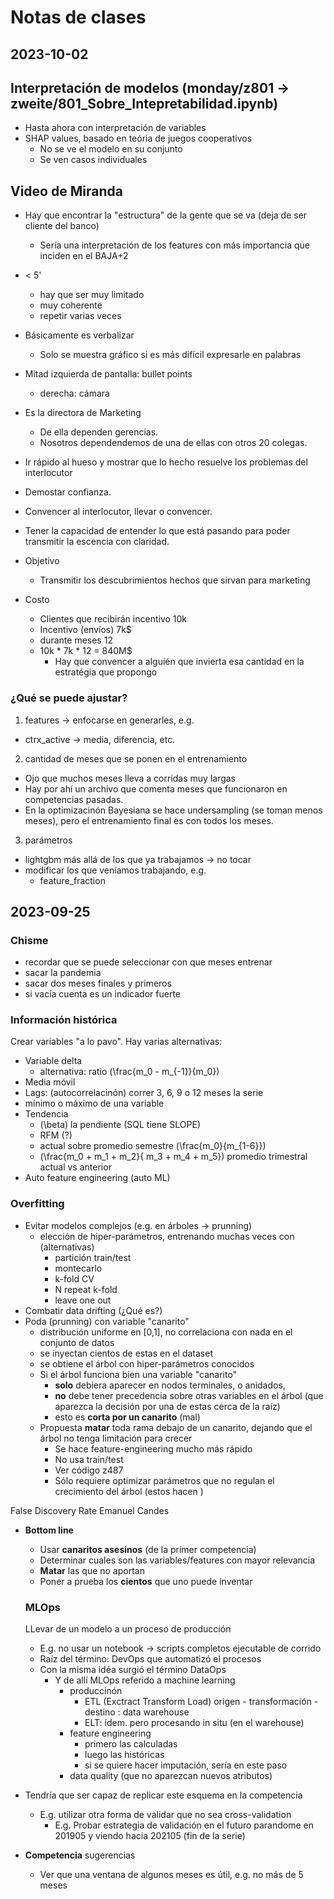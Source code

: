 # Notas de clases


## 2023-10-02

## Interpretación de modelos (monday/z801 -> zweite/801_Sobre_Intepretabilidad.ipynb)
- Hasta ahora con interpretación de variables
- SHAP values, basado en teória de juegos cooperativos
  - No se ve el modelo en su conjunto
  - Se ven casos individuales


## Video de Miranda
- Hay que encontrar la "estructura" de la gente que se va (deja de ser cliente del banco)
  - Sería una interpretación de los features con más importancia que inciden en el BAJA+2
- < 5'
  - hay que ser muy limitado
  - muy coherente 
  - repetir varias veces
- Básicamente es verbalizar
  - Solo se muestra gráfico si es más difícil expresarle en palabras
- Mitad izquierda de pantalla: bullet points
  - derecha: cámara
- Es la directora de Marketing
  - De ella dependen gerencias.
  - Nosotros dependendemos de una de ellas con otros 20 colegas.

- Ir rápido al hueso y mostrar que lo hecho resuelve los problemas del interlocutor
- Demostar confianza.
- Convencer al interlocutor, llevar o convencer.
- Tener la capacidad de entender lo que está pasando para poder transmitir la escencia con claridad.

- Objetivo
  - Transmitir los descubrimientos hechos que sirvan para marketing

- Costo
  - Clientes que recibirán incentivo 10k
  - Incentivo (envíos) 7k$
  - durante meses 12
  - 10k * 7k * 12 = 840M$
    - Hay que convencer a alguién que invierta esa cantidad en la estratégia que propongo


### ¿Qué se puede ajustar?
1. features -> enfocarse en generarles, e.g.
  - ctrx_active -> media, diferencia, etc.
2. cantidad de meses que se ponen en el entrenamiento
  - Ojo que muchos meses lleva a corridas muy largas
  - Hay por ahí un archivo que comenta meses que funcionaron en competencias pasadas.
  - En la optimizacinón Bayesiana se hace undersampling (se toman menos meses), pero el entrenamiento final es con todos los meses.
3. parámetros
  - lightgbm más allá de los que ya trabajamos  -> no tocar
  - modificar los que veníamos trabajando, e.g.
    - feature_fraction



## 2023-09-25

### Chisme
- recordar que se puede seleccionar con que meses entrenar
- sacar la pandemia
- sacar dos meses finales y primeros
- si vacía cuenta es un indicador fuerte



### Información histórica
Crear variables "a lo pavo". Hay varias alternativas:
- Variable delta
  - alternativa: ratio \(\frac{m_0 - m_{-1}}{m_0}\)
- Media móvil
- Lags: (autocorrelacinón) correr 3, 6, 9 o 12 meses la serie
- mínimo o máximo de una variable
- Tendencia
  - \(\beta\) la pendiente (SQL tiene SLOPE)
  - RFM (?)
  - actual sobre promedio semestre \(\frac{m_0}{m_{1-6}}\)
  - \(\frac{m_0 + m_1 + m_2}{ m_3 + m_4 + m_5}\) promedio trimestral actual vs anterior
- Auto feature engineering (auto ML)


### Overfitting
- Evitar modelos complejos (e.g. en árboles -> prunning)
  - elección de hiper-parámetros, entrenando muchas veces con (alternativas)
      - partición train/test 
      - montecarlo
      - k-fold CV
      - N repeat k-fold
      - leave one out
- Combatir data drifting (¿Qué es?)
- Poda (prunning) con variable "canarito"
  - distribución uniforme en [0,1], no correlaciona con nada en el conjunto de datos
  - se inyectan cientos de estas en el dataset
  - se obtiene el árbol con hiper-parámetros conocidos
  - Si el árbol funciona bien una variable "canarito"
    - **solo** debiera aparecer en nodos terminales, o anidados,
    - **no** debe tener precedencia sobre otras variables en el árbol (que aparezca la decisión por una de estas cerca de la raíz)
    - esto es **corta por un canarito** (mal)
  - Propuesta **matar** toda rama debajo de un canarito, dejando que el árbol no tenga limitación para crecer
    - Se hace feature-engineering mucho más rápido
    - No usa train/test
    - Ver código z487
    - Sólo requiere optimizar parámetros que no regulan el crecimiento del árbol (estos hacen )

False Discovery Rate
    Emanuel Candes

- **Bottom line** 
  - Usar **canaritos asesinos** (de la primer competencia)
  - Determinar cuales son las variables/features con mayor relevancia
  - **Matar** las que no aportan
  - Poner a prueba los **cientos** que uno puede inventar 


  ### MLOps
  LLevar de un modelo a un proceso de producción
  - E.g. no usar un notebook -> scripts completos ejecutable de corrido
  - Raíz del término: DevOps que automatizó el procesos
  - Con la misma idéa surgió el término DataOps
    - Y de allí MLOps referido a machine learning
      - produccinón
        - ETL (Exctract Transform Load) origen - transformación - destino : data warehouse 
        - ELT: ídem. pero procesando in situ (en el warehouse)
      - feature engineering
        - primero las calculadas
        - luego las históricas
        - si se quiere hacer imputación, sería en este paso
      - data quality (que no aparezcan nuevos atributos)

- Tendría que ser capaz de replicar este esquema en la competencia
  - E.g. utilizar otra forma de validar que no sea cross-validation
    - E.g. Probar estrategia de validación en el futuro parandome en 201905 y viendo hacia 202105 (fin de la serie)

- **Competencia** sugerencias
  - Ver que una ventana de algunos meses es útil, e.g. no más de 5 meses